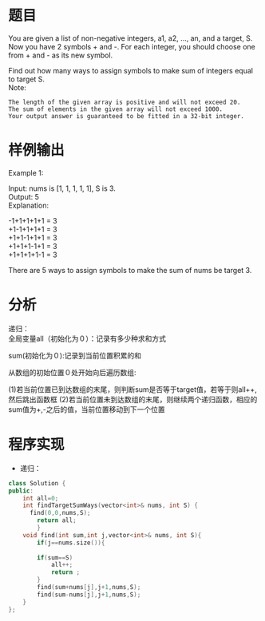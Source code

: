 # 题目
 You are given a list of non-negative integers, a1, a2, ..., an, and a target, S. Now you have 2 symbols + and -. For each integer, you should choose one from + and - as its new symbol.

Find out how many ways to assign symbols to make sum of integers equal to target S.\
Note:

    The length of the given array is positive and will not exceed 20.
    The sum of elements in the given array will not exceed 1000.
    Your output answer is guaranteed to be fitted in a 32-bit integer.
# 样例输出
Example 1:

Input: nums is [1, 1, 1, 1, 1], S is 3.\
Output: 5\
Explanation: 

-1+1+1+1+1 = 3\
+1-1+1+1+1 = 3\
+1+1-1+1+1 = 3\
+1+1+1-1+1 = 3\
+1+1+1+1-1 = 3

There are 5 ways to assign symbols to make the sum of nums be target 3.
# 分析
递归：\
全局变量all（初始化为０）：记录有多少种求和方式

sum(初始化为０):记录到当前位置积累的和

从数组的初始位置０处开始向后遍历数组:

(1)若当前位置已到达数组的末尾，则判断sum是否等于target值，若等于则all++,然后跳出函数框
(2)若当前位置未到达数组的末尾，则继续两个递归函数，相应的sum值为+,-之后的值，当前位置移动到下一个位置
# 程序实现
* 递归：
```cpp
class Solution {
public: 
    int all=0;
    int findTargetSumWays(vector<int>& nums, int S) {
      find(0,0,nums,S);
        return all;
        }
    void find(int sum,int j,vector<int>& nums, int S){
        if(j==nums.size()){
            
        if(sum==S)
            all++;
            return ;
        }
        find(sum+nums[j],j+1,nums,S);
        find(sum-nums[j],j+1,nums,S);
    }
};
```